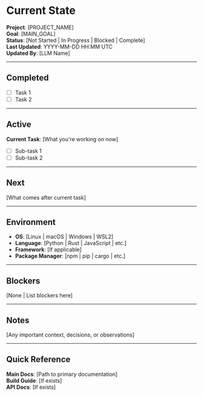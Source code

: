 # Current State

**Project**: [PROJECT_NAME]  
**Goal**: [MAIN_GOAL]  
**Status**: [Not Started | In Progress | Blocked | Complete]  
**Last Updated**: YYYY-MM-DD HH:MM UTC  
**Updated By**: [LLM Name]

---

## Completed

- [ ] Task 1
- [ ] Task 2

---

## Active

**Current Task**: [What you're working on now]

- [ ] Sub-task 1
- [ ] Sub-task 2

---

## Next

[What comes after current task]

---

## Environment

- **OS**: [Linux | macOS | Windows | WSL2]
- **Language**: [Python | Rust | JavaScript | etc.]
- **Framework**: [If applicable]
- **Package Manager**: [npm | pip | cargo | etc.]

---

## Blockers

[None | List blockers here]

---

## Notes

[Any important context, decisions, or observations]

---

## Quick Reference

**Main Docs**: [Path to primary documentation]  
**Build Guide**: [If exists]  
**API Docs**: [If exists]

